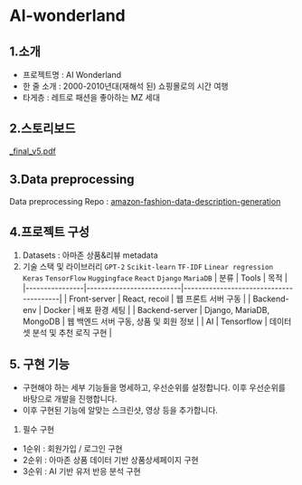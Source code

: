 # AI-wonderland 

## 1.소개
- 프로젝트명 : AI Wonderland
- 한 줄 소개 : 2000-2010년대(재해석 된) 쇼핑몰로의 시간 여행
- 타게층 : 레트로 패션을 좋아하는 MZ 세대

## 2.스토리보드
[_final_v5.pdf](https://github.com/inistory/AI-wonderland/files/7684105/_final_v5.pdf)


## 3.Data preprocessing 
Data preprocessing Repo : [amazon-fashion-data-description-generation](https://github.com/inistory/amazon-fashion-data-description-generation)

## 4.프로젝트 구성

1. Datasets : 아마존 상품&리뷰 metadata
2. 기술 스택 및 라이브러리
`GPT-2` `Scikit-learn` `TF-IDF` `Linear regression` `Keras` `TensorFlow` `Huggingface` `React` `Django` `MariaDB`
| 분류           | Tools                    | 목적                                   |
|----------------|--------------------------|----------------------------------------|
| Front-server   | React, recoil            | 웹 프론트 서버 구동                    |
| Backend-env    | Docker                   | 배포 환경 세팅                         |
| Backend-server | Django, MariaDB, MongoDB | 웹 백엔드 서버 구동, 상품 및 회원 정보 |
| AI             | Tensorflow               | 데이터셋 분석 및 추천 로직 구현        |

## 5. 구현 기능
- 구현해야 하는 세부 기능들을 명세하고, 우선순위를 설정합니다. 이후 우선순위를 바탕으로 개발을 진행합니다.
- 이후 구현된 기능에 알맞는 스크린샷, 영상 등을 추가합니다.
1. 필수 구현
  - 1순위 : 회원가입 / 로그인 구현
  - 2순위 : 아마존 상품 데이터 기반 상품상세페이지 구현
  - 3순위 : AI 기반 유저 반응 분석 구현

